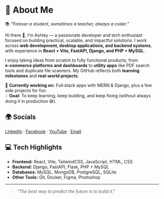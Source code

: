 # 💫 About Me
📚 *“Forever a student, sometimes a teacher, always a coder.”*

Hi there 👋, I’m Ashley — a passionate developer and tech enthusiast focused on building practical, scalable, and impactful solutions. I work across **web development, desktop applications, and backend systems**, with experience in **React + Vite, FastAPI, Django, and PHP + MySQL**.  

I enjoy taking ideas from scratch to fully functional products, from **e‑commerce platforms and dashboards** to **utility apps** like PDF search tools and duplicate file scanners. My GitHub reflects both **learning milestones** and **real‑world projects**.  

🔭 **Currently working on:** Full‑stack apps with MERN & Django, plus a few side projects for fun.  
💡 **Goal:** To keep learning, keep building, and keep fixing (without always doing it in production 😅).  

## 🌍 Socials
[LinkedIn](https://www.linkedin.com/in/ashley-koketso-motsie-718686263/) · [Facebook](https://web.facebook.com/ashley.programmer/) · [YouTube](https://www.youtube.com/@Ashley.Programmer) · [Email](mailto:motsieashley31@gmail.com)

## 💻 Tech Highlights
- **Frontend:** React, Vite, TailwindCSS, JavaScript, HTML, CSS  
- **Backend:** Django, FastAPI, Flask, PHP + MySQL  
- **Databases:** MySQL, MongoDB, PostgreSQL, SQLite  
- **Other Tools:** Git, Docker, Figma, Photoshop  

---

> *“The best way to predict the future is to build it.”*  
